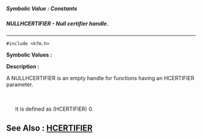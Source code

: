 ##### Symbolic Value : Constants
##### NULLHCERTIFIER - Null certifier handle.
---
```
#include <kfm.h>
```

**Symbolic Values :**



**Description :**

A NULLHCERTIFIER is an empty handle for functions having an HCERTIFIER parameter.
<ul><br>
<br>
It is defined as (HCERTIFIER) 0.</ul>



**See Also :**
[HCERTIFIER](/domino-c-api-docs/reference/Data/HCERTIFIER)
---
